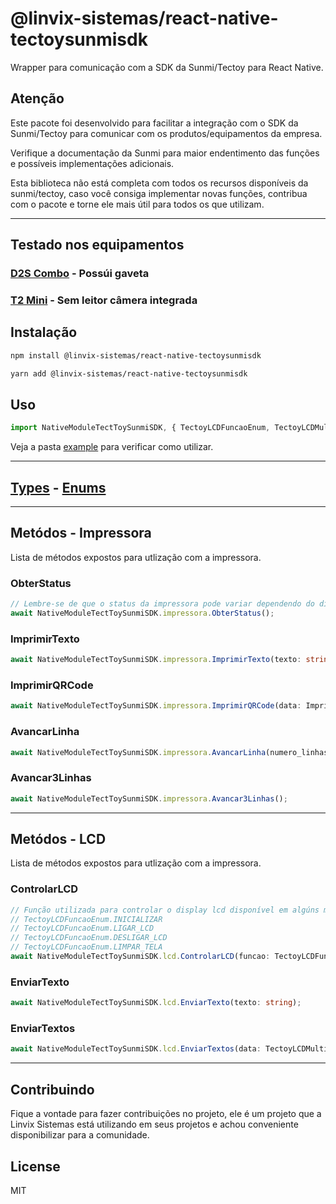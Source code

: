 # @linvix-sistemas/react-native-tectoysunmisdk
Wrapper para comunicação com a SDK da Sunmi/Tectoy para React Native.

## Atenção
Este pacote foi desenvolvido para facilitar a integração com o SDK da Sunmi/Tectoy para comunicar com os produtos/equipamentos da empresa.

Verifique a documentação da Sunmi para maior endentimento das funções e possíveis implementações adicionais.

Esta biblioteca não está completa com todos os recursos disponíveis da sunmi/tectoy, caso você consiga implementar novas funções, contribua com o pacote e torne ele mais útil para todos os que utilizam.

---

## Testado nos equipamentos
### [D2S Combo](https://tectoyautomacao.com.br/produtos/terminais-pdv/pos-desktop-d2s-combo) - Possúi gaveta
### [T2 Mini](https://tectoyautomacao.com.br/produtos/terminais-pdv/pdv-desktop-t2-mini) - Sem leitor câmera integrada

## Instalação

```sh
npm install @linvix-sistemas/react-native-tectoysunmisdk
```

```sh
yarn add @linvix-sistemas/react-native-tectoysunmisdk
```
## Uso

```js
import NativeModuleTectToySunmiSDK, { TectoyLCDFuncaoEnum, TectoyLCDMultiTextoType } from '@linvix-sistemas/react-native-tectoysunmisdk';
```

Veja a pasta [example](example/src/App.tsx) para verificar como utilizar.

---
## [Types](src/types/tectoysunmi-types.ts) - [Enums](src/enums/tectoysunmisdk-enum.ts) 
---
## Metódos - Impressora
Lista de métodos expostos para utlização com a impressora.

### ObterStatus
```ts
// Lembre-se de que o status da impressora pode variar dependendo do dispositivo utilizado pela tectoy, sempre verifique o manual.
await NativeModuleTectToySunmiSDK.impressora.ObterStatus();
```


### ImprimirTexto
```ts
await NativeModuleTectToySunmiSDK.impressora.ImprimirTexto(texto: string);
```
### ImprimirQRCode
```ts
await NativeModuleTectToySunmiSDK.impressora.ImprimirQRCode(data: ImprimirQRCodeType);
```
### AvancarLinha
```ts
await NativeModuleTectToySunmiSDK.impressora.AvancarLinha(numero_linhas = 5);
```
### Avancar3Linhas
```ts
await NativeModuleTectToySunmiSDK.impressora.Avancar3Linhas();
```

---

## Metódos - LCD
Lista de métodos expostos para utlização com a impressora.

### ControlarLCD
```ts
// Função utilizada para controlar o display lcd disponível em algúns modelos da tectoy/sunmi.
// TectoyLCDFuncaoEnum.INICIALIZAR
// TectoyLCDFuncaoEnum.LIGAR_LCD
// TectoyLCDFuncaoEnum.DESLIGAR_LCD
// TectoyLCDFuncaoEnum.LIMPAR_TELA
await NativeModuleTectToySunmiSDK.lcd.ControlarLCD(funcao: TectoyLCDFuncaoEnum);
```
### EnviarTexto
```ts
await NativeModuleTectToySunmiSDK.lcd.EnviarTexto(texto: string);
```
### EnviarTextos
```ts
await NativeModuleTectToySunmiSDK.lcd.EnviarTextos(data: TectoyLCDMultiTextoType);
```

---
## Contribuindo
Fique a vontade para fazer contribuições no projeto, ele é um projeto que a Linvix Sistemas está utilizando em seus projetos e achou conveniente disponibilizar para a comunidade.

## License

MIT
